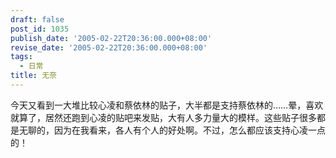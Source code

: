 ```yaml
---
draft: false
post_id: 1035
publish_date: '2005-02-22T20:36:00.000+08:00'
revise_date: '2005-02-22T20:36:00.000+08:00'
tags:
  - 日常
title: 无奈
---
```


今天又看到一大堆比较心凌和蔡依林的贴子，大半都是支持蔡依林的……晕，喜欢就算了，居然还跑到心凌的贴吧来发贴，大有人多力量大的模样。这些贴子很多都是无聊的，因为在我看来，各人有个人的好处啊。不过，怎么都应该支持心凌一点的！
